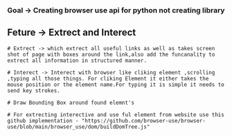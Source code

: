 ### Goal -> Creating browser use api for python not creating library 

## Feture -> Extrect and Interect 
    # Extrect -> which extrect all useful links as well as takes screen shot of page with boxes around the link,also add the funcanality to extrect all information in structured manner.
    
    # Interect -> Interect with browser like cliking element ,scrolling ,typing all those things. For cliking Element it either takes the mouse position or the element name.For typing it is simple it needs to send key strokes.

    # Draw Bounding Box around found elemnt's

    # For extrecting interective and use ful element from website use this github implementation - "https://github.com/browser-use/browser-use/blob/main/browser_use/dom/buildDomTree.js"